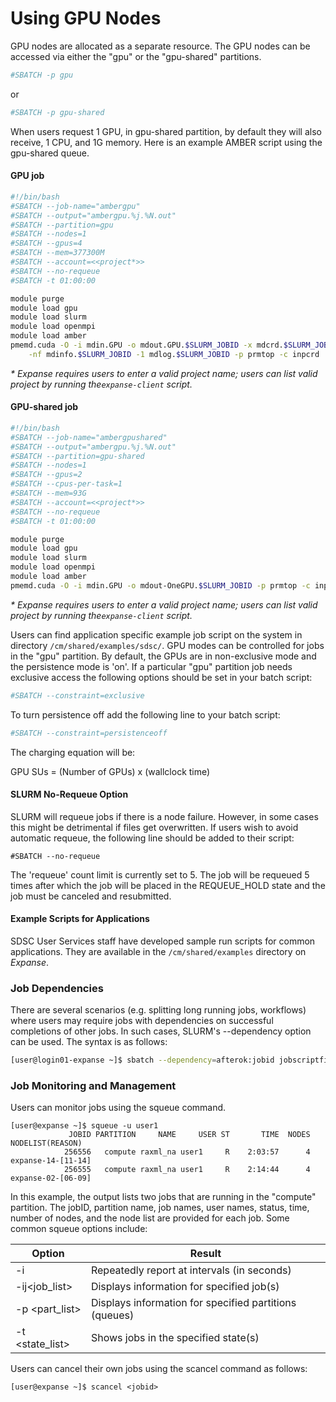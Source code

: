 # Using GPU Nodes

GPU nodes are allocated as a separate resource. The GPU nodes can be accessed via either the "gpu" or the "gpu-shared" partitions.

```bash
#SBATCH -p gpu
```

or

```bash
#SBATCH -p gpu-shared
```

When users request 1 GPU, in gpu-shared partition, by default they will also receive, 1 CPU, and 1G memory. Here is an example AMBER script using the gpu-shared queue.

#### GPU job

```bash
#!/bin/bash
#SBATCH --job-name="ambergpu"
#SBATCH --output="ambergpu.%j.%N.out"
#SBATCH --partition=gpu
#SBATCH --nodes=1
#SBATCH --gpus=4
#SBATCH --mem=377300M
#SBATCH --account=<<project*>>
#SBATCH --no-requeue
#SBATCH -t 01:00:00

module purge
module load gpu
module load slurm
module load openmpi
module load amber
pmemd.cuda -O -i mdin.GPU -o mdout.GPU.$SLURM_JOBID -x mdcrd.$SLURM_JOBID \
    -nf mdinfo.$SLURM_JOBID -1 mdlog.$SLURM_JOBID -p prmtop -c inpcrd
```

_* Expanse requires users to enter a valid project name; users can list valid project by running the`expanse-client` script._

#### GPU-shared job

```bash
#!/bin/bash
#SBATCH --job-name="ambergpushared"
#SBATCH --output="ambergpu.%j.%N.out"
#SBATCH --partition=gpu-shared
#SBATCH --nodes=1
#SBATCH --gpus=2
#SBATCH --cpus-per-task=1
#SBATCH --mem=93G
#SBATCH --account=<<project*>>
#SBATCH --no-requeue
#SBATCH -t 01:00:00

module purge
module load gpu
module load slurm
module load openmpi
module load amber
pmemd.cuda -O -i mdin.GPU -o mdout-OneGPU.$SLURM_JOBID -p prmtop -c inpcrd
```

_* Expanse requires users to enter a valid project name; users can list valid project by running the`expanse-client` script._

Users can find application specific example job script on the system in directory `/cm/shared/examples/sdsc/`.
GPU modes can be controlled for jobs in the "gpu" partition. By default, the GPUs are in non-exclusive mode and the persistence mode is 'on'. If a particular "gpu" partition job needs exclusive access the following options should be set in your batch script:

```bash
#SBATCH --constraint=exclusive
```

To turn persistence off add the following line to your batch script:

```bash
#SBATCH --constraint=persistenceoff
```

The charging equation will be:

GPU SUs = (Number of GPUs) x (wallclock time)

#### SLURM No-Requeue Option
SLURM will requeue jobs if there is a node failure. However, in some cases this might be detrimental if files get overwritten. If users wish to avoid automatic requeue, the following line should be added to their script:

```
#SBATCH --no-requeue
```

The 'requeue' count limit is currently set to 5. The job will be requeued 5 times after which the job will be placed in the REQUEUE_HOLD state and the job must be canceled and resubmitted.

#### Example Scripts for Applications
SDSC User Services staff have developed sample run scripts for common applications. They are available in the `/cm/shared/examples` directory on _Expanse_.

### Job Dependencies
There are several scenarios (e.g. splitting long running jobs, workflows) where users may require jobs with dependencies on successful completions of other jobs. In such cases, SLURM's \--dependency option can be used. The syntax is as follows:

```bash
[user@login01-expanse ~]$ sbatch --dependency=afterok:jobid jobscriptfile
```

### Job Monitoring and Management
Users can monitor jobs using the squeue command.

```
[user@expanse ~]$ squeue -u user1
             JOBID PARTITION     NAME     USER ST       TIME  NODES NODELIST(REASON)
            256556   compute raxml_na user1     R    2:03:57      4 expanse-14-[11-14]
            256555   compute raxml_na user1     R    2:14:44      4 expanse-02-[06-09]
```

In this example, the output lists two jobs that are running in the "compute" partition. The jobID, partition name, job names, user names, status, time, number of nodes, and the node list are provided for each job. Some common squeue options include:

Option | Result
---|---
-i <interval> | Repeatedly report at intervals (in seconds)
-ij<job_list> | Displays information for specified job(s)
-p <part_list> | Displays information for specified partitions (queues)
-t <state_list> | Shows jobs in the specified state(s)

Users can cancel their own jobs using the scancel command as follows:

```
[user@expanse ~]$ scancel <jobid>
```
